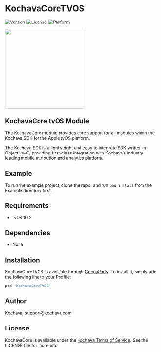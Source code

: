 # KochavaCoreTVOS

[![Version](https://img.shields.io/cocoapods/v/KochavaCoreTVOS.svg?style=flat)](https://cocoapods.org/pods/KochavaCoreTVOS)
[![License](https://img.shields.io/cocoapods/l/KochavaCoreTVOS.svg?style=flat)](https://cocoapods.org/pods/KochavaCoreTVOS)
[![Platform](https://img.shields.io/cocoapods/p/KochavaCoreTVOS.svg?style=flat)](https://cocoapods.org/pods/KochavaCoreTVOS)

<img src="https://storage.googleapis.com/kochava-web/2016/07/Kochava-horizontal-black-800x154.png" width="260" />

## KochavaCore tvOS Module

The KochavaCore module provides core support for all modules within the Kochava SDK for the Apple tvOS platform.

The Kochava SDK is a lightweight and easy to integrate SDK written in Objective-C, providing first-class integration with Kochava’s industry leading mobile attribution and analytics platform.  

## Example

To run the example project, clone the repo, and run `pod install` from the Example directory first.

## Requirements

* tvOS 10.2

## Dependencies

* None

## Installation

KochavaCoreTVOS is available through [CocoaPods](https://cocoapods.org).
To install it, simply add the following line to your Podfile:

```ruby
pod 'KochavaCoreTVOS'
```

## Author

Kochava, support@kochava.com

## License

KochavaCore is available under the [Kochava Terms of Service](https://www.kochava.com/terms-of-service/). See the LICENSE file for more info.
